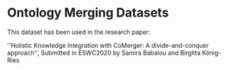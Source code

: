 # Ontology Merging Datasets

This dataset has been used in the research paper:

''Holistic Knowledge Integration with CoMerger: A divide-and-conquer approach'', Submitted in ESWC2020 by Samira Babalou and Birgitta König-Ries

